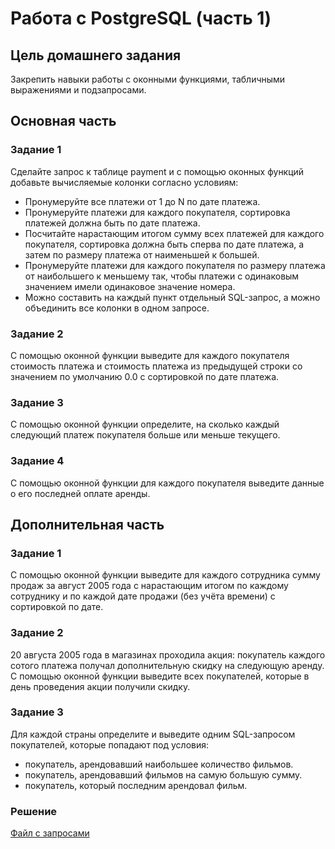 # Работа с PostgreSQL (часть 1)

## Цель домашнего задания
Закрепить навыки работы с оконными функциями, табличными выражениями и подзапросами.

## Основная часть

### Задание 1
Сделайте запрос к таблице payment и с помощью оконных функций добавьте вычисляемые колонки согласно условиям:
- Пронумеруйте все платежи от 1 до N по дате платежа.
- Пронумеруйте платежи для каждого покупателя, сортировка платежей должна быть по дате платежа.
- Посчитайте нарастающим итогом сумму всех платежей для каждого покупателя, сортировка должна быть сперва по дате платежа, а затем по размеру платежа от наименьшей к большей.
- Пронумеруйте платежи для каждого покупателя по размеру платежа от наибольшего к меньшему так, чтобы платежи с одинаковым значением имели одинаковое значение номера.
- Можно составить на каждый пункт отдельный SQL-запрос, а можно объединить все колонки в одном запросе.

### Задание 2
С помощью оконной функции выведите для каждого покупателя стоимость платежа и стоимость платежа из предыдущей строки со значением по умолчанию 0.0 с сортировкой по дате платежа.

### Задание 3
С помощью оконной функции определите, на сколько каждый следующий платеж покупателя больше или меньше текущего.

### Задание 4
С помощью оконной функции для каждого покупателя выведите данные о его последней оплате аренды.

## Дополнительная часть

### Задание 1
С помощью оконной функции выведите для каждого сотрудника сумму продаж за август 2005 года с нарастающим итогом по каждому сотруднику и по каждой дате продажи (без учёта времени) с сортировкой по дате.

### Задание 2
20 августа 2005 года в магазинах проходила акция: покупатель каждого сотого платежа получал дополнительную скидку на следующую аренду. С помощью оконной функции выведите всех покупателей, которые в день проведения акции получили скидку.

### Задание 3
Для каждой страны определите и выведите одним SQL-запросом покупателей, которые попадают под условия:
- покупатель, арендовавший наибольшее количество фильмов.
- покупатель, арендовавший фильмов на самую большую сумму.
- покупатель, который последним арендовал фильм.

### Решение
[Файл с запросами](/Projects/01_SQL/Study_tasks/Task_4/Solution.sql)
